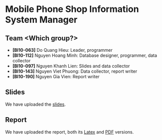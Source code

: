 Mobile Phone Shop Information System Manager
============================================

## Team &lt;Which group?&gt;
* **[BI10-063]** Do Quang Hieu: Leader, programmer
* **[BI10-112]** Nguyen Hoang Minh: Database designer, programmer, data collector
* **[BI10-097]** Nguyen Khanh Lien: Slides and data collector
* **[BI10-143]** Nguyen Viet Phuong: Data collector, report writer
* **[BI10-190]** Nguyen Gia Vien: Report writer

## Slides
We have uploaded the [slides](Mobile_Phone_Store_Information_Management_System_Presentation.pdf).

## Report
We have uploaded the report, both its [Latex](report/Group17_Report.tex) and [PDF](report/Group17_Report.pdf) versions.
